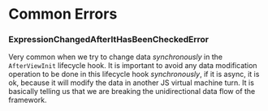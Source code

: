 # Common Errors


### ExpressionChangedAfterItHasBeenCheckedError
Very common when we try to change data *synchronously* in the `AfterViewInit` 
lifecycle hook. It is important to avoid any data modification operation to be done
in this lifecycle hook *synchronously*, if it is async, it is ok, because it will
modify the data in another JS virtual machine turn. It is basically telling us
that we are breaking the unidirectional data flow of the framework.
